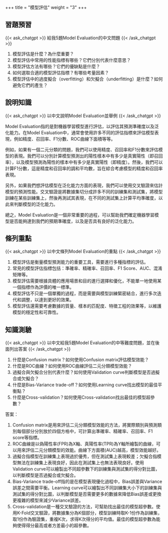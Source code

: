 +++
title = "模型評估"
weight = "3"
+++
## 習題預習
{{< ask_chatgpt >}}
給我5題Model Evaluation的中文問題
{{< /ask_chatgpt >}}

1. 模型評估是什麼？為什麼重要？
2. 模型評估中常用的性能指標有哪些？它們分別代表什麼意思？
3. 模型評估方法有哪些？它們的優缺點是什麼？
4. 如何選取合適的模型評估指標？有哪些考量因素？
5. 模型評估中的過度擬合（overfitting）和欠擬合（underfitting）是什麼？如何避免它們的產生？   

## 說明知識
{{< ask_chatgpt >}}
以中文說明Model Evaluation並舉例
{{< /ask_chatgpt >}}

Model Evaluation指的是對機器學習模型進行評估，以評估其預測準確度以及泛化能力。在Model Evaluation中，通常會使用許多不同的評估指標來評估模型表現，例如精度、召回率、F1分數、ROC曲線下面積等等。

例如，如果有一個二元分類的問題，我們可以使用精度、召回率和F1分數來評估模型的表現。我們可以分別計算模型預測出的陽性樣本中有多少是真實陽性（即召回率），以及模型預測為陽性的樣本中有多少是真實陽性（即精度）。然後，我們可以計算F1分數，這是精度和召回率的調和平均數，旨在綜合考慮模型的精度和召回率表現。

另外，如果我們想評估模型在泛化能力方面的表現，我們可以使用交叉驗證來估計模型的預測性能。交叉驗證是將數據集切分成許多不同的訓練集和測試集，將模型訓練在某些訓練集上，然後再測試其表現，在不同的測試集上計算平均準確度，以此來判斷模型的泛化能力。

總之，Model Evaluation是一個非常重要的過程，可以幫助我們確定機器學習模型是否能夠達到我們的預期準確度，以及是否具有良好的泛化能力。   

## 條列重點
{{< ask_chatgpt >}}
以中文條列Model Evaluation的重點
{{< /ask_chatgpt >}}

1. 模型評估是衡量模型預測能力的重要工具，需要進行多種指標的評估。
2. 常見的模型評估指標包括：準確率、精確率、召回率、F1 Score、AUC、混淆矩陣等。
3. 模型評估需要根據具體的應用場景和目的進行選擇和優化，不能單一地使用某一個指標作為評價的唯一標準。
4. 模型評估不只是一個單獨的過程，而是需要與模型訓練緊密結合，進行多次迭代和調整，以達到更好的效果。
5. 模型評估還需要考慮數據的質量、樣本的匹配度、特徵工程的效果等，以維護模型的穩定性和可靠性。   

## 知識測驗
{{< ask_chatgpt >}}
以中文給我5題Model Evaluation的中等難度問題，並在後面列出答案
{{< /ask_chatgpt >}}

1. 什麼是Confusion matrix？如何使用Confusion matrix評估模型效能？
2. 什麼是ROC曲線？如何使用ROC曲線評估二元分類模型效能？
3. 過擬合與欠擬合分別代表什麼？如何使用Validation curve判斷模型是否過擬合或欠擬合？
4. 什麼是Bias-Variance trade-off？如何使用Learning curve找出模型的最佳平衡點？
5. 什麼是Cross-validation？如何使用Cross-validation找出最佳的模型超參數？

答案：
1. Confusion matrix是用來評估二元分類模型效能的方法，將實際類別與預測類別每個部分分別放於四個方格中，可計算出準確率、精確率、召回率、F1 score等指標。
2. ROC曲線是以偽陽性率(FPR)為X軸、真陽性率(TPR)為Y軸所繪製的曲線，可以用來評估二元分類模型的效能。曲線下方面積(AUC)越高，模型效能越好。
3. 過擬合指模型在訓練集上表現過於優秀，但在測試集上表現較差；欠擬合指模型無法在訓練集上表現良好，因此在測試集上也無法表現良好。使用Validation curve可以繪製出不同超參數下的訓練集與測試集的得分對比圖，以判斷模型是否過擬合或欠擬合。
4. Bias-Variance trade-off指的是在模型表現優化過程中，Bias誤差與Variance誤差之間需要平衡。Learning curve可以繪製出不同訓練集大小下的訓練集與測試集的得分對比圖，以判斷模型是否需要更多的數據來降低Bias誤差或更換更複雜的模型來減少Variance誤差。
5. Cross-validation是一種交叉驗證的方法，可幫助找出最佳的模型超參數。使用K-Fold交叉驗證，將數據集分為K個部分，模型訓練時取K-1份作為訓練集，取1份作為驗證集，重複K次，求得K次得分的平均值。最佳的模型超參數為能夠使得得分最高或者方差最小的超參數。   

